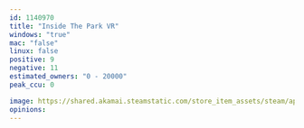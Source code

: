 ```yaml
---
id: 1140970
title: "Inside The Park VR"
windows: "true"
mac: "false"
linux: false
positive: 9
negative: 11
estimated_owners: "0 - 20000"
peak_ccu: 0

image: https://shared.akamai.steamstatic.com/store_item_assets/steam/apps/1140970/header.jpg?t=1587915046
opinions:
---
```

